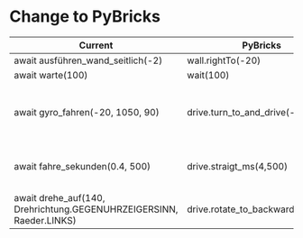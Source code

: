 # Change to PyBricks

| Current | PyBricks | Comments |
| ------- | -------- | -------- |
| await ausführen_wand_seitlich(-2) | wall.rightTo(-20) | Comments |
| await warte(100) | wait(100) | |
| await gyro_fahren(-20, 1050, 90) | drive.turn_to_and_drive(-90,-200) | Change distance from cm to mm ; angle * -1 |
| await fahre_sekunden(0.4, 500) | drive.straigt_ms(4,500) | Change distance from cm to mm |
| await drehe_auf(140, Drehrichtung.GEGENUHRZEIGERSINN, Raeder.LINKS) | drive.rotate_to_backward(-140) | angle * -1 |
